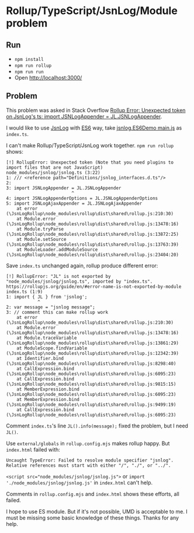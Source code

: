 # Rollup/TypeScript/JsnLog/Module problem

## Run

* `npm install`
* `npm run rollup`
* `npm run run`
* Open [http://localhost:3000/](http://localhost:3000/)

## Problem

This problem was asked in Stack Overflow [Rollup Error: Unexpected token on JsnLog's ts: import JSNLogAppender = JL.JSNLogAppender](https://stackoverflow.com/questions/75091247/rollup-error-unexpected-token-on-jsnlogs-ts-import-jsnlogappender-jl-jsnlog).

I would like to use [JsnLog](https://jsnlog.com/) with [ES6](https://jsnlog.com/Documentation/HowTo/LoadingJsFile/ES6) way, take [jsnlog.ES6Demo main.js](https://github.com/mperdeck/jsnlog.ES6Demo/blob/master/es6Demo/es6/main.js) as `index.ts`.

I can't make Rollup/TypeScript/JsnLog work together. `npm run rollup` shows:
```
[!] RollupError: Unexpected token (Note that you need plugins to import files that are not JavaScript)
node_modules/jsnlog/jsnlog.ts (3:22)
1: /// <reference path="Definitions/jsnlog_interfaces.d.ts"/>
2:
3: import JSNLogAppender = JL.JSNLogAppender
                         ^
4: import JSNLogAppenderOptions = JL.JSNLogAppenderOptions
5: import JSNLogAjaxAppender = JL.JSNLogAjaxAppender
    at error (\JsnLogRollup\node_modules\rollup\dist\shared\rollup.js:210:30)
    at Module.error (\JsnLogRollup\node_modules\rollup\dist\shared\rollup.js:13478:16)
    at Module.tryParse (\JsnLogRollup\node_modules\rollup\dist\shared\rollup.js:13872:25)
    at Module.setSource (\JsnLogRollup\node_modules\rollup\dist\shared\rollup.js:13763:39)
    at ModuleLoader.addModuleSource (\JsnLogRollup\node_modules\rollup\dist\shared\rollup.js:23404:20)
```

Save `index.ts` unchanged again, rollup produce different error:
```
[!] RollupError: "JL" is not exported by "node_modules/jsnlog/jsnlog.ts", imported by "index.ts".
https://rollupjs.org/guide/en/#error-name-is-not-exported-by-module
index.ts (1:9)
1: import { JL } from 'jsnlog';
            ^
2: var message = "jsnlog message";
3: // comment this can make rollup work
    at error (\JsnLogRollup\node_modules\rollup\dist\shared\rollup.js:210:30)
    at Module.error (\JsnLogRollup\node_modules\rollup\dist\shared\rollup.js:13478:16)
    at Module.traceVariable (\JsnLogRollup\node_modules\rollup\dist\shared\rollup.js:13861:29)
    at ModuleScope.findVariable (\JsnLogRollup\node_modules\rollup\dist\shared\rollup.js:12342:39)
    at Identifier.bind (\JsnLogRollup\node_modules\rollup\dist\shared\rollup.js:8298:40)
    at CallExpression.bind (\JsnLogRollup\node_modules\rollup\dist\shared\rollup.js:6095:23)
    at CallExpression.bind (\JsnLogRollup\node_modules\rollup\dist\shared\rollup.js:9815:15)
    at MemberExpression.bind (\JsnLogRollup\node_modules\rollup\dist\shared\rollup.js:6095:23)
    at MemberExpression.bind (\JsnLogRollup\node_modules\rollup\dist\shared\rollup.js:9499:19)
    at CallExpression.bind (\JsnLogRollup\node_modules\rollup\dist\shared\rollup.js:6095:23)
```

Comment `index.ts`'s line `JL().info(message);` fixed the problem, but I need `JL()`.

Use `external/globals` in `rollup.config.mjs` makes rollup happy. But `index.html` failed with:
```
Uncaught TypeError: Failed to resolve module specifier "jsnlog". Relative references must start with either "/", "./", or "../".
```

`<script src="node_modules/jsnlog/jsnlog.js">` or `import './node_modules/jsnlog/jsnlog.js'` in `index.html` can't help.

Comments in `rollup.config.mjs` and `index.html` shows these efforts, all failed.

I hope to use ES module. But if it's not possible, UMD is acceptable to me. I must be missing some basic knowledge of these things. Thanks for any help.